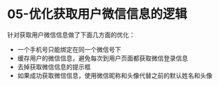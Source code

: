 # 05-优化获取用户微信信息的逻辑
针对获取用户微信信息做了下面几方面的优化：
- 一个手机号只能绑定在同一个微信号下
- 缓存用户的微信信息，避免每次到用户页面都获取微信登录信息
- 去掉获取微信信息的提示框
- 如果成功获取微信信息，使用微信昵称和头像代替之前的默认姓名和头像
